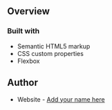 

## Overview


### Built with

- Semantic HTML5 markup
- CSS custom properties
- Flexbox


## Author

- Website - [Add your name here](https://www.your-site.com)
